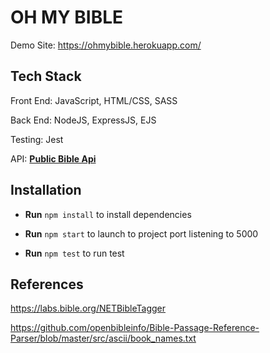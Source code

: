 # OH MY BIBLE

Demo Site: https://ohmybible.herokuapp.com/

## Tech Stack
Front End: JavaScript, HTML/CSS, SASS

Back End: NodeJS, ExpressJS, EJS

Testing: Jest

API:
[**Public Bible Api**](https://docs.api.bible/tutorials/verse-of-the-day)

## Installation
* **Run** `npm install` to install dependencies

* **Run** `npm start` to launch to project
port listening to 5000

* **Run** `npm test` to run test

## References
https://labs.bible.org/NETBibleTagger

https://github.com/openbibleinfo/Bible-Passage-Reference-Parser/blob/master/src/ascii/book_names.txt